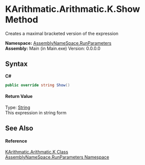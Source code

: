 # KArithmatic.Arithmatic.K.Show Method 
 

Creates a maximal bracketed version of the expression

**Namespace:**&nbsp;<a href="4763cf1c-e4af-43c5-78fe-6f03f6e2281f">AssemblyNameSpace.RunParameters</a><br />**Assembly:**&nbsp;Main (in Main.exe) Version: 0.0.0.0

## Syntax

**C#**<br />
``` C#
public override string Show()
```


#### Return Value
Type: <a href="http://msdn2.microsoft.com/en-us/library/s1wwdcbf" target="_blank">String</a><br />This expression in string form

## See Also


#### Reference
<a href="5380867e-c22b-1852-a981-51636ffe002d">KArithmatic.Arithmatic.K Class</a><br /><a href="4763cf1c-e4af-43c5-78fe-6f03f6e2281f">AssemblyNameSpace.RunParameters Namespace</a><br />